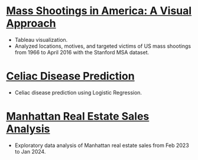 # [Mass Shootings in America: A Visual Approach](https://public.tableau.com/app/profile/xiaomin.xie/viz/MassShootingsinAmericaAnalysis/MassShootingsinAmerica)
* Tableau visualization.
* Analyzed locations, motives, and targeted victims of US mass shootings from 1966 to April 2016 with the Stanford MSA dataset.

# [Celiac Disease Prediction](https://github.com/xxie95/celiac_disease/blob/main/Celiac%2020240311v1.ipynb)
* Celiac disease prediction using Logistic Regression.

# [Manhattan Real Estate Sales Analysis](https://github.com/xxie95/nyc_manhattan_sales/blob/main/Manhattan%20Real%20Estate%20Sales%20Analysis%20v1.ipynb)
* Exploratory data analysis of Manhattan real estate sales from Feb 2023 to Jan 2024.
